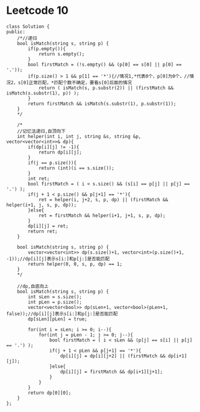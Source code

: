 # Leetcode 10
    class Solution {
    public:
        /*//递归
        bool isMatch(string s, string p) {
            if(p.empty()){
                return s.empty();
            }
            bool firstMatch = (!s.empty() && (p[0] == s[0] || p[0] == '.'));
            if(p.size() > 1 && p[1] == '*'){//情况1,*代表0个，p[0]为0个，//情况2，s[0]正常匹配，*匹配个数不确定，要看s[0]后面的情况
                return ( isMatch(s, p.substr(2)) || (firstMatch && isMatch(s.substr(1), p)) );
            }
            return firstMatch && isMatch(s.substr(1), p.substr(1));
        }
        */

        /*
        //记忆法递归,自顶向下
        int helper(int i, int j, string &s, string &p, vector<vector<int>>& dp){
            if(dp[i][j] != -1){
                return dp[i][j];
            }
            if(j == p.size()){
                return (int)(i == s.size());
            }
            int ret;
            bool firstMatch = ( i < s.size() && (s[i] == p[j] || p[j] == '.') );
            if(j + 1 < p.size() && p[j+1] == '*'){
                ret = helper(i, j+2, s, p, dp) || (firstMatch && helper(i+1, j, s, p, dp));
            }else{
                ret = firstMatch && helper(i+1, j+1, s, p, dp);
            }
            dp[i][j] = ret;
            return ret;
        }

        bool isMatch(string s, string p) {
            vector<vector<int>> dp(s.size()+1, vector<int>(p.size()+1, -1));//dp[i][j]表示s[i:]和p[j:]是否能匹配
            return helper(0, 0, s, p, dp) == 1;
        }
        */

        //dp,自底向上
        bool isMatch(string s, string p) {
            int sLen = s.size();
            int pLen = p.size();
            vector<vector<bool>> dp(sLen+1, vector<bool>(pLen+1, false));//dp[i][j]表示s[i:]和p[j:]是否能匹配
            dp[sLen][pLen] = true;

            for(int i = sLen; i >= 0; i--){
                for(int j = pLen - 1; j >= 0; j--){
                    bool firstMatch = ( i < sLen && (p[j] == s[i] || p[j] == '.') );
                    if(j + 1 < pLen && p[j+1] == '*'){
                        dp[i][j] = dp[i][j+2] || (firstMatch && dp[i+1][j]);
                    }else{
                        dp[i][j] = firstMatch && dp[i+1][j+1];
                    }
                }
            }
            return dp[0][0];
        }
    };
